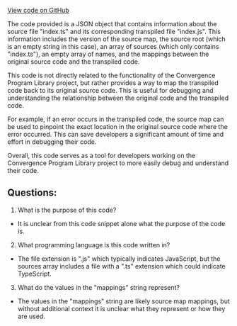 [View code on GitHub](https://github.com/convergence-rfq/convergence-program-library/risk-engine/js/generated/instructions/index.js.map)

The code provided is a JSON object that contains information about the source file "index.ts" and its corresponding transpiled file "index.js". This information includes the version of the source map, the source root (which is an empty string in this case), an array of sources (which only contains "index.ts"), an empty array of names, and the mappings between the original source code and the transpiled code.

This code is not directly related to the functionality of the Convergence Program Library project, but rather provides a way to map the transpiled code back to its original source code. This is useful for debugging and understanding the relationship between the original code and the transpiled code.

For example, if an error occurs in the transpiled code, the source map can be used to pinpoint the exact location in the original source code where the error occurred. This can save developers a significant amount of time and effort in debugging their code.

Overall, this code serves as a tool for developers working on the Convergence Program Library project to more easily debug and understand their code.
## Questions: 
 1. What is the purpose of this code?
- It is unclear from this code snippet alone what the purpose of the code is. 

2. What programming language is this code written in?
- The file extension is ".js" which typically indicates JavaScript, but the sources array includes a file with a ".ts" extension which could indicate TypeScript. 

3. What do the values in the "mappings" string represent?
- The values in the "mappings" string are likely source map mappings, but without additional context it is unclear what they represent or how they are used.